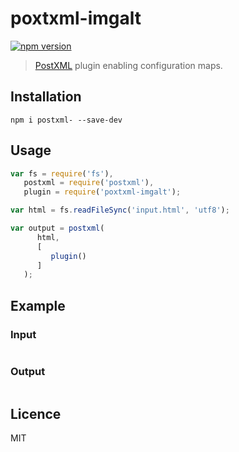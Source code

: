 # poxtxml-imgalt
[![npm version][npm-image]][npm-url]

> [PostXML] plugin enabling configuration maps.

## Installation
`npm i postxml- --save-dev`

## Usage
```js
var fs = require('fs'),
   postxml = require('postxml'),
   plugin = require('poxtxml-imgalt');

var html = fs.readFileSync('input.html', 'utf8');

var output = postxml(
      html,
      [
         plugin()
      ]
   );
```

## Example

### Input
```html

```

### Output
```html

```

## Licence
MIT

[PostXML]: https://github.com/postxml/postxml

[npm-url]: https://www.npmjs.org/package/poxtxml-imgalt
[npm-image]: http://img.shields.io/npm/v/poxtxml-imgalt.svg?style=flat-square
